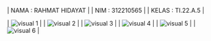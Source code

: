| NAMA  : RAHMAT HIDAYAT |
| NIM   : 312210565      |
| KELAS : TI.22.A.5      |

| ![visual 1](https://github.com/user-attachments/assets/2970d2f6-dcc6-4c5e-af13-930316dd7288) |
| ![visual 2](https://github.com/user-attachments/assets/e602f790-e66e-470e-8639-a75759fd79eb) |
| ![visual 3](https://github.com/user-attachments/assets/63b3b127-6597-470c-ab6e-6b87e1931bac) |
| ![visual 4](https://github.com/user-attachments/assets/42fba5d5-ce1e-4878-822a-2eab174e573d) |
| ![visual 5](https://github.com/user-attachments/assets/cc8924e2-3144-4fa5-92b0-12cdcf50d5cc) |
| ![visual 6](https://github.com/user-attachments/assets/044d1cd7-eb92-4e2a-916a-a3e4eabc76ec) |




